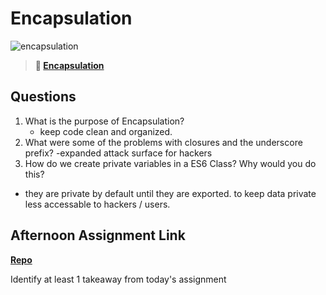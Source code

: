 # Encapsulation

![encapsulation](https://bcw.blob.core.windows.net/public/img/journals/5838157482080222)

> **📖 [Encapsulation](https://codeworksacademy.com/fs-student-guide/resources/wk3/02-Encapsulation)**

## Questions

1. What is the purpose of Encapsulation?
   - keep code clean and organized.
2. What were some of the problems with closures and the underscore prefix?
  -expanded attack surface for hackers
3. How do we create private variables in a ES6 Class? Why would you do this?
  - they are private by default until they are exported. to keep data private less accessable to hackers / users.

## Afternoon Assignment Link

**[Repo](https://github.com/wstippetts/2-vending-machine.git)**

Identify at least 1 takeaway from today's assignment
